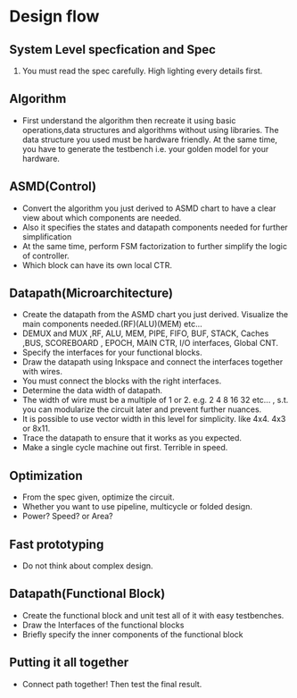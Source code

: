 # Design flow

## System Level specfication and Spec
1. You must read the spec carefully. High lighting every details first.

## Algorithm
- First understand the algorithm then recreate it using basic operations,data structures and algorithms without using libraries.
The data structure you used must be hardware friendly. At the same time, you have to generate the testbench i.e. your golden model for your hardware.

## ASMD(Control)
- Convert the algorithm you just derived to ASMD chart to have a clear view about which components are needed.
- Also it specifies the states and datapath components needed for further simplification
- At the same time, perform FSM factorization to further simplify the logic of controller.
- Which block can have its own local CTR.

## Datapath(Microarchitecture)
- Create the datapath from the ASMD chart you just derived. Visualize the main components needed.(RF)(ALU)(MEM) etc...
- DEMUX and MUX ,RF, ALU, MEM, PIPE, FIFO, BUF, STACK, Caches ,BUS, SCOREBOARD , EPOCH, MAIN CTR, I/O interfaces, Global CNT.
- Specify the interfaces for your functional blocks.
- Draw the datapath using Inkspace and connect the interfaces together with wires.
- You must connect the blocks with the right interfaces.
- Determine the data width of datapath.
- The width of wire must be a multiple of 1 or 2. e.g. 2 4 8 16 32 etc... , s.t. you can modularize the circuit later and prevent further nuances.
- It is possible to use vector width in this level for simplicity. like 4x4. 4x3 or 8x11.
- Trace the datapath to ensure that it works as you expected.
- Make a single cycle machine out first. Terrible in speed.

## Optimization
- From the spec given, optimize the circuit.
- Whether you want to use pipeline, multicycle or folded design.
- Power? Speed? or Area?

## Fast prototyping
- Do not think about complex design.

## Datapath(Functional Block)
- Create the functional block and unit test all of it with easy testbenches.
- Draw the Interfaces of the functional blocks
- Briefly specify the inner components of the functional block

## Putting it all together
- Connect path together! Then test the final result.